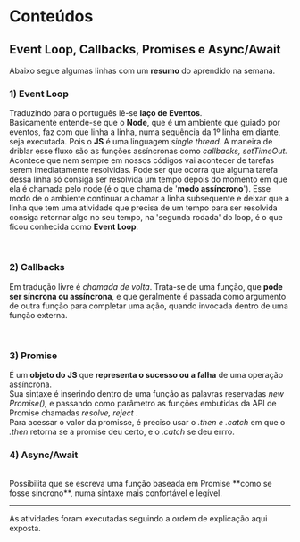 # Conteúdos
## Event Loop, Callbacks, Promises e Async/Await

Abaixo segue algumas linhas com um **resumo** do aprendido na semana. 

### 1) Event Loop

Traduzindo para o português lê-se **laço de Eventos**. <br>
Basicamente entende-se que o **Node**, que é um ambiente que guiado por eventos, faz com que linha a linha, numa sequência da 1º linha em diante, seja executada. Pois o **JS** é uma linguagem *single thread*. A maneira de driblar esse fluxo são as funções assíncronas como *callbacks, setTimeOut.* <br>
Acontece que nem sempre em nossos códigos vai acontecer de tarefas serem imediatamente resolvidas. Pode ser que ocorra que alguma tarefa dessa linha só consiga ser resolvida um tempo depois do momento em que ela é chamada pelo node (é o que chama de '**modo assíncrono**'). Esse modo de o ambiente continuar a chamar a linha subsequente e deixar que a linha que tem uma atividade que precisa de um tempo para ser resolvida consiga retornar algo no seu tempo, na 'segunda rodada' do loop, é o que ficou conhecida como **Event Loop**.

<br>

### 2) Callbacks

Em tradução livre é *chamada de volta*. Trata-se de uma função, que **pode ser síncrona ou assíncrona**, e que geralmente é passada como argumento de outra função para completar uma ação, quando invocada dentro de uma função externa.

<br>

### 3) Promise
É um **objeto do JS** que **representa o sucesso ou a falha** de uma operação assíncrona. <br>
Sua sintaxe é inserindo dentro de uma função as palavras reservadas <em> new Promise(), </em> e passando como parâmetro as funções embutidas da API de Promise chamadas <em> resolve, reject </em>. <br>
Para acessar o valor da promisse, é preciso usar o <em> .then e .catch</em> em que o <em>.then </em> retorna se a promise deu certo, e o <em> .catch </em> se deu errro.


### 4) Async/Await

<br>
Possibilita que se escreva uma função baseada em Promise **como se fosse síncrono**, numa sintaxe mais confortável e legível.
<br>

---------------------------------------------
As atividades foram executadas seguindo a ordem de explicação aqui exposta.